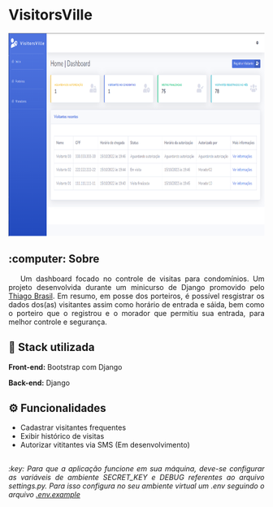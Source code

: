 # VisitorsVille

<div align="center">
  <img width="900px" height="400px" src="/documentation/readme/assets/mainpicture.png"/><center>
<div/>

<div align="justify">
  <h2>:computer: Sobre</h2>
&nbsp&nbsp Um dashboard focado no controle de visitas para condomínios. Um projeto desenvolvida durante um minicurso de Django promovido pelo <a href="https://gist.github.com/tchaguitos"/>Thiago Brasil<a>. Em resumo, em posse dos porteiros, é possível resgistrar os dados dos(as) visitantes assim como horário de entrada e sáida, bem como o porteiro que o registrou e o morador que permitiu sua entrada, para melhor controle e segurança.


## :rocket: Stack utilizada

**Front-end:** Bootstrap com Django

**Back-end:** Django

## :gear: Funcionalidades
* Cadastrar visitantes frequentes
* Exibir histórico de visitas 
* Autorizar vititantes via SMS (Em desenvolvimento)


##
<h6>:key: Para que a aplicação funcione em sua máquina, deve-se configurar as variáveis de ambiente SECRET_KEY e DEBUG referentes ao arquivo settings.py. Para isso configura no seu ambiente virtual um .env seguindo o arquivo <a href="project/.env.example">.env.example<a>  </h6>
</div>
